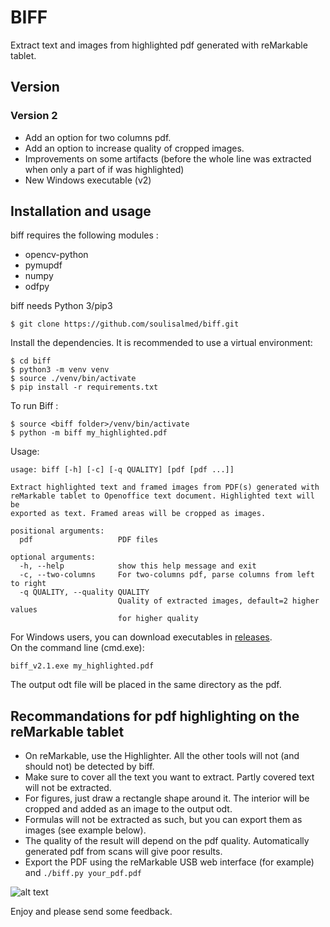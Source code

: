 # BIFF		 

Extract text and images from highlighted pdf generated with reMarkable tablet.	

## Version

### Version 2
 * Add an option for two columns pdf.
 * Add an option to increase quality of cropped images.
 * Improvements on some artifacts (before the whole line was extracted when only a part of if was highlighted)
 * New Windows executable (v2)
		
## Installation and usage	

biff requires the following modules : 		
  * opencv-python
  * pymupdf
  * numpy
  * odfpy

biff needs Python 3/pip3

```
$ git clone https://github.com/soulisalmed/biff.git					
```			
Install the dependencies. It is recommended to use a virtual environment:
```
$ cd biff
$ python3 -m venv venv
$ source ./venv/bin/activate
$ pip install -r requirements.txt	
```		
To run Biff :
```		
$ source <biff folder>/venv/bin/activate				
$ python -m biff my_highlighted.pdf			
```
Usage:
```
usage: biff [-h] [-c] [-q QUALITY] [pdf [pdf ...]]

Extract highlighted text and framed images from PDF(s) generated with
reMarkable tablet to Openoffice text document. Highlighted text will be
exported as text. Framed areas will be cropped as images.

positional arguments:
  pdf                   PDF files

optional arguments:
  -h, --help            show this help message and exit
  -c, --two-columns     For two-columns pdf, parse columns from left to right
  -q QUALITY, --quality QUALITY
                        Quality of extracted images, default=2 higher values
                        for higher quality

```

For Windows users, you can download executables in [releases](https://github.com/soulisalmed/biff/releases/tag/v2.1).	
On the command line (cmd.exe):		
```
biff_v2.1.exe my_highlighted.pdf
```
	


The output odt file will be placed in the same directory as the pdf.	

## Recommandations for pdf highlighting on the reMarkable tablet	

  * On reMarkable, use the Highlighter. All the other tools will not (and should not) be detected by biff.
  * Make sure to cover all the text you want to extract. Partly covered text will not be extracted.
  * For figures, just draw a rectangle shape around it. The interior will be cropped and added as an image to the output odt.
  * Formulas will not be extracted as such, but you can export them as images (see example below).
  * The quality of the result will depend on the pdf quality. Automatically generated pdf from scans will give poor results.
  * Export the PDF using the reMarkable USB web interface (for example) and `./biff.py your_pdf.pdf`
  
     
    
![alt text][pdf-odt]

[pdf-odt]: https://github.com/soulisalmed/biff/blob/master/pdf-odt.png "Example"

  
Enjoy and please send some feedback.

